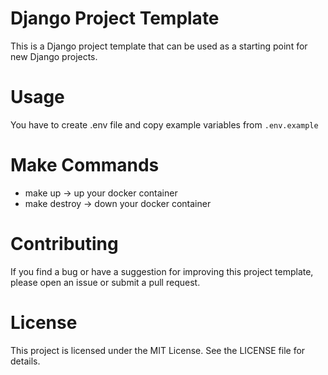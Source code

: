 # Django Project Template
This is a Django project template that can be used as a starting point for new Django projects.

# Usage
You have to create .env file and copy example variables from ```.env.example```

# Make Commands

- make up -> up your docker container
- make destroy -> down your docker container

# Contributing
If you find a bug or have a suggestion for improving this project template, please open an issue or submit a pull request.

# License
This project is licensed under the MIT License. See the LICENSE file for details.
